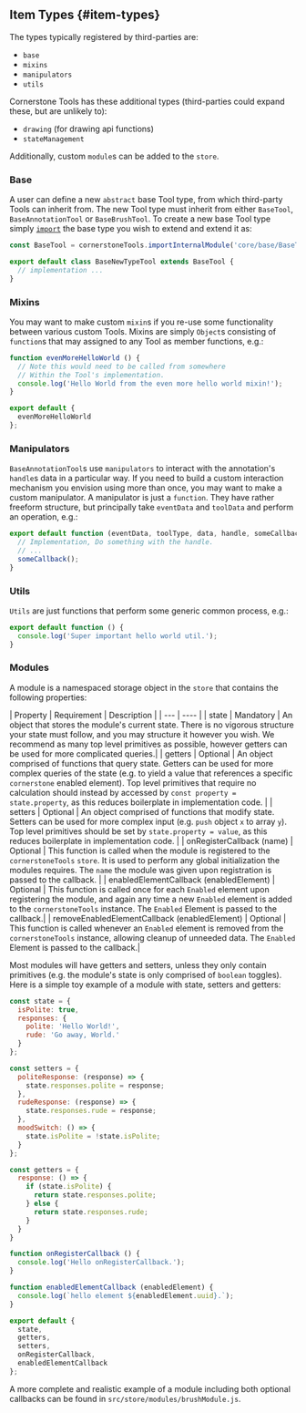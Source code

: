 ## Item Types {#item-types}

The types typically registered by third-parties are:

- `base`
- `mixins`
- `manipulators`
- `utils`

Cornerstone Tools has these additional types (third-parties could expand these, but are unlikely to):

- `drawing` (for drawing api functions)
- `stateManagement`

Additionally, custom `module`s can be added to the `store`.

### Base

A user can define a new `abstract` base Tool type, from which third-party Tools can inherit from. The new Tool type must inherit from either `BaseTool`, `BaseAnnotationTool` or `BaseBrushTool`. To create a new base Tool type simply [`import`](index.md#imports) the base type you wish to extend and extend it as:

```js
const BaseTool = cornerstoneTools.importInternalModule('core/base/BaseTool');

export default class BaseNewTypeTool extends BaseTool {
  // implementation ...
}
```

### Mixins

You may want to make custom `mixin`s if you re-use some functionality between various custom Tools. Mixins are simply `Object`s consisting of `function`s that may assigned to any Tool as member functions, e.g.:

```js
function evenMoreHelloWorld () {
  // Note this would need to be called from somewhere
  // Within the Tool's implementation.
  console.log('Hello World from the even more hello world mixin!');
}

export default {
  evenMoreHelloWorld
};
```


### Manipulators

`BaseAnnotationTool`s use `manipulators` to interact with the annotation's `handle`s data in a particular way. If you need to build a custom interaction mechanism you envision using more than once, you may want to make a custom manipulator. A manipulator is just a `function`. They have rather freeform structure, but principally take `eventData` and `toolData` and perform an operation, e.g.:

```js
export default function (eventData, toolType, data, handle, someCallback) {
  // Implementation, Do something with the handle.
  // ...
  someCallback();
}
```

### Utils

`Utils` are just functions that perform some generic common process, e.g.:

```js
export default function () {
  console.log('Super important hello world util.');
}
```

### Modules

A module is a namespaced storage object in the `store` that contains the following properties:

| Property | Requirement | Description |
| --- | ---- |
| state | Mandatory | An object that stores the module's current state. There is no vigorous structure your state must follow, and you may structure it however you wish. We recommend as many top level primitives as possible, however getters can be used for more complicated queries.|
| getters | Optional | An object comprised of functions that query state. Getters can be used for more complex queries of the state (e.g. to yield a value that references a specific `cornerstone` enabled element). Top level primitives that require no calculation should instead by accessed by `const property = state.property`, as this reduces boilerplate in implementation code. |
| setters | Optional | An object comprised of functions that modify state. Setters can be used for more complex input (e.g. `push` object `x` to array `y`). Top level primitives should be set by `state.property = value`, as this reduces boilerplate in implementation code. |
| onRegisterCallback (name) | Optional | This function is called when the module is registered to the `cornerstoneTools` `store`. It is used to perform any global initialization the modules requires. The `name` the module was given upon registration is passed to the callback. |
| enabledElementCallback (enabledElement) | Optional | This function is called once for each `Enabled` element upon registering the module, and again any time a new `Enabled` element is added to the `cornerstoneTools` instance. The `Enabled` Element is passed to the callback.|
| removeEnabledElementCallback (enabledElement) | Optional | This function is called whenever an `Enabled` element is removed from the `cornerstoneTools` instance, allowing cleanup of unneeded data. The `Enabled` Element is passed to the callback.|

Most modules will have getters and setters, unless they only contain primitives (e.g. the module's state is only comprised of `boolean` toggles). Here is a simple toy example of a module with state, setters and getters:

```js
const state = {
  isPolite: true,
  responses: {
    polite: 'Hello World!',
    rude: 'Go away, World.'
  }
};

const setters = {
  politeResponse: (response) => {
    state.responses.polite = response;
  },
  rudeResponse: (response) => {
    state.responses.rude = response;
  },
  moodSwitch: () => {
    state.isPolite = !state.isPolite;
  }
};

const getters = {
  response: () => {
    if (state.isPolite) {
      return state.responses.polite;
    } else {
      return state.responses.rude;
    }
  }
}

function onRegisterCallback () {
  console.log('Hello onRegisterCallback.');
}

function enabledElementCallback (enabledElement) {
  console.log(`hello element ${enabledElement.uuid}.`);
}

export default {
  state,
  getters,
  setters,
  onRegisterCallback,
  enabledElementCallback
};
```

A more complete and realistic example of a module including both optional callbacks can be found in `src/store/modules/brushModule.js`.
